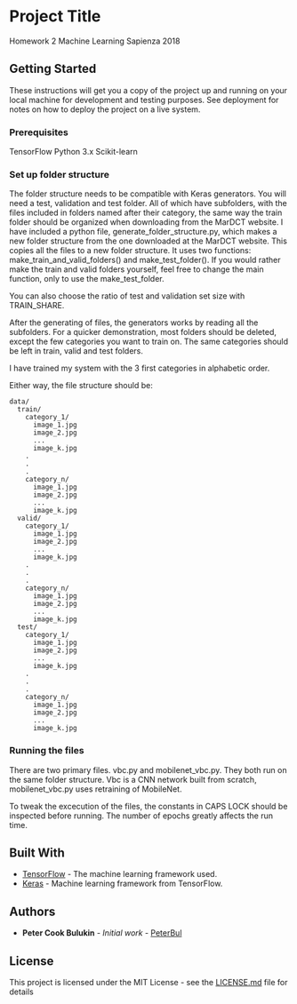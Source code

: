 # Project Title

Homework 2 Machine Learning Sapienza 2018

## Getting Started

These instructions will get you a copy of the project up and running on your local machine for development and testing purposes. See deployment for notes on how to deploy the project on a live system.

### Prerequisites

TensorFlow
Python 3.x
Scikit-learn

### Set up folder structure

The folder structure needs to be compatible with Keras generators.
You will need a test, validation and test folder. All of which have subfolders,
with the files included in folders named after their category, the same way the train folder
should be organized when downloading from the MarDCT website.
I have included a python file, generate_folder_structure.py, which makes a new folder structure
from the one downloaded at the MarDCT website. This copies all the files to a new folder structure.
It uses two functions: make_train_and_valid_folders() and make_test_folder().
If you would rather make the train and valid folders yourself, feel free to change the
main function, only to use the make_test_folder.

You can also choose the ratio of test and validation set size with TRAIN_SHARE.

After the generating of files, the generators works by reading all the subfolders.
For a quicker demonstration, most folders should be deleted, except the few categories you want to train on. The same categories should be left in train, valid and test folders.

I have trained my system with the 3 first categories in alphabetic order.

Either way, the file structure should be:

```
data/
  train/
    category_1/
      image_1.jpg
      image_2.jpg
      ...
      image_k.jpg
    .
    .
    .
    category_n/
      image_1.jpg
      image_2.jpg
      ...
      image_k.jpg
  valid/
    category_1/
      image_1.jpg
      image_2.jpg
      ...
      image_k.jpg
    .
    .
    .
    category_n/
      image_1.jpg
      image_2.jpg
      ...
      image_k.jpg
  test/
    category_1/
      image_1.jpg
      image_2.jpg
      ...
      image_k.jpg
    .
    .
    .
    category_n/
      image_1.jpg
      image_2.jpg
      ...
      image_k.jpg
```

### Running the files

There are two primary files. vbc.py and mobilenet_vbc.py. They both run on the same folder structure. Vbc is a CNN network built from scratch, mobilenet_vbc.py uses retraining of MobileNet.

To tweak the excecution of the files, the constants in CAPS LOCK should be inspected before running. The number of epochs greatly affects the run time.

## Built With

* [TensorFlow](https://www.tensorflow.org/api_docs/python/tf) - The machine learning framework used.
* [Keras](https://keras.io/) - Machine learning framework from TensorFlow.


## Authors

* **Peter Cook Bulukin** - *Initial work* - [PeterBul](https://github.com/PeterBul)


## License

This project is licensed under the MIT License - see the [LICENSE.md](LICENSE.md) file for details
